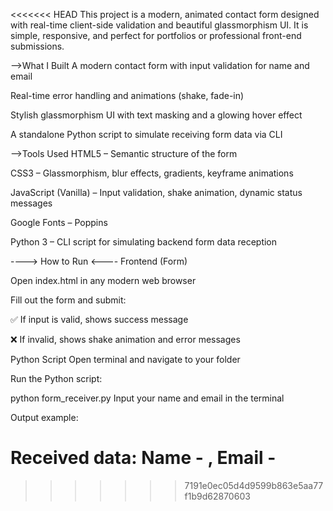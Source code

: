 <<<<<<< HEAD
This project is a modern, animated contact form designed with real-time client-side validation and beautiful glassmorphism UI. It is simple, responsive, and perfect for portfolios or professional front-end submissions.

-->What I Built
A modern contact form with input validation for name and email

Real-time error handling and animations (shake, fade-in)

Stylish glassmorphism UI with text masking and a glowing hover effect

A standalone Python script to simulate receiving form data via CLI

-->Tools Used
HTML5 – Semantic structure of the form

CSS3 – Glassmorphism, blur effects, gradients, keyframe animations

JavaScript (Vanilla) – Input validation, shake animation, dynamic status messages

Google Fonts – Poppins

Python 3 – CLI script for simulating backend form data reception

----> How to Run <----
Frontend (Form)

Open index.html in any modern web browser

Fill out the form and submit:

✅ If input is valid, shows success message

❌ If invalid, shows shake animation and error messages

Python Script
Open terminal and navigate to your folder

Run the Python script:

python form_receiver.py
Input your name and email in the terminal

Output example:

Received data: Name - , Email - 
=======

>>>>>>> 7191e0ec05d4d9599b863e5aa77f1b9d62870603
